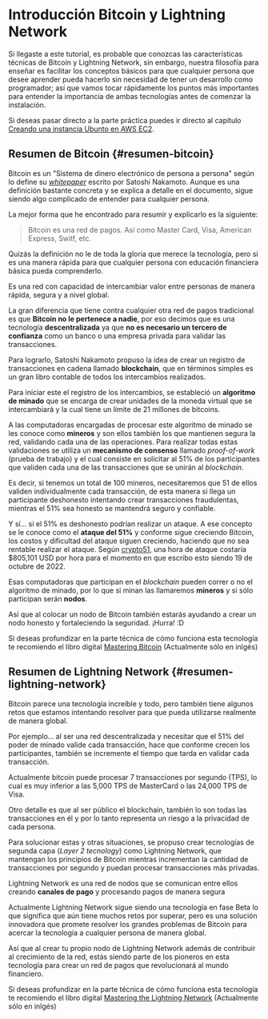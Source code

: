 Introducción Bitcoin y Lightning Network
===

Si llegaste a este tutorial, es probable que conozcas las características técnicas de Bitcoin y Lightning Network, sin embargo, nuestra filosofía para enseñar es facilitar los conceptos básicos para que cualquier persona que desee aprender pueda hacerlo sin necesidad de tener un desarrollo como programador; así que vamos tocar rápidamente los puntos más importantes para entender la importancia de ambas tecnologías antes de comenzar la instalación.

Si deseas pasar directo a la parte práctica puedes ir directo al capítulo [Creando una instancia Ubunto en AWS EC2](/2-creando-una-instancia-ubunto-en-aws-ec2.md).

## Resumen de Bitcoin {#resumen-bitcoin}

Bitcoin es un "Sistema de dinero electrónico de persona a persona" según lo define su *[whitepaper](https://bitcoin.org/bitcoin.pdf)* escrito por Satoshi Nakamoto. Aunque es una definición bastante concreta y se explica a detalle en el documento, sigue siendo algo complicado de entender para cualquier persona.

La mejor forma que he encontrado para resumir y explicarlo es la siguiente:

> Bitcoin es una red de pagos. Así como Master Card, Visa, American Express, Switf, etc.

Quizás la definición no le de toda la gloria que merece la tecnología, pero sí es una manera rápida para que cualquier persona con educación financiera básica pueda comprenderlo.

Es una red con capacidad de intercambiar valor entre personas de manera rápida, segura y a nivel global.

La gran diferencia que tiene contra cualquier otra red de pagos tradicional es que **Bitcoin no le pertenece a nadie**, por eso decimos que es una tecnología **descentralizada** ya que **no es necesario un tercero de confianza** como un banco o una empresa privada para validar las transacciones.

Para lograrlo, Satoshi Nakamoto propuso la idea de crear un registro de transacciones en cadena llamado **blockchain**, que en términos simples es un gran libro contable de todos los intercambios realizados. 

Para iniciar este el registro de los intercambios, se estableció un **algoritmo de minado** que se encarga de crear unidades de la moneda virtual que se intercambiará y la cual tiene un límite de 21 millones de bitcoins.

A las computadoras encargadas de procesar este algoritmo de minado se les conoce como **mineros** y son ellos también los que mantienen segura la red, validando cada una de las operaciones. Para realizar todas estas validaciones se utiliza un **mecanismo de consenso** llamado *proof-of-work* (prueba de trabajo) y el cual consiste en solicitar al 51% de los participantes que validen cada una de las transacciones que se unirán al *blockchain*.

Es decir, si tenemos un total de 100 mineros, necesitaremos que 51 de ellos validen individualmente cada transacción, de esta manera si llega un participante deshonesto intentando crear transacciones fraudulentas, mientras el 51% sea honesto se mantendrá seguro y confiable.

Y sí… si el 51% es deshonesto podrían realizar un ataque. A ese concepto se le conoce como el **ataque del 51%** y conforme sigue creciendo Bitcoin, los costos y dificultad del ataque siguen creciendo, haciendo que no sea rentable realizar el ataque. Según [crypto51](https://www.crypto51.app/), una hora de ataque costaría $805,101 USD por hora para el momento en que escribo esto siendo 19 de octubre de 2022.

Esas computadoras que participan en el *blockchain* pueden correr o no el algoritmo de minado, por lo que si minan las llamaremos **mineros** y si sólo participan serán **nodos**.

Así que al colocar un nodo de Bitcoin también estarás ayudando a crear un nodo honesto y fortaleciendo la seguridad. ¡Hurra! :D

Si deseas profundizar en la parte técnica de cómo funciona esta tecnología te recomiendo el libro digital [Mastering Bitcoin](https://github.com/bitcoinbook/bitcoinbook) (Actualmente sólo en inlgés)

## Resumen de Lightning Network {#resumen-lightning-network}

Bitcoin parece una tecnología increíble y todo, pero también tiene algunos retos que estamos intentando resolver para que pueda utilizarse realmente de manera global. 

Por ejemplo… al ser una red descentralizada y necesitar que el 51% del poder de minado valide cada transacción, hace que conforme crecen los participantes, también se incremente el tiempo que tarda en validar cada transacción.

Actualmente bitcoin puede procesar 7 transacciones por segundo (TPS), lo cual es muy inferior a las 5,000 TPS de MasterCard o las 24,000 TPS de Visa.

Otro detalle es que al ser público el blockchain, también lo son todas las transacciones en él y por lo tanto representa un riesgo a la privacidad de cada persona.

Para solucionar estas y otras situaciones, se propuso crear tecnologías de segunda capa (*Layer 2 tecnology*) como Lightning Network, que mantengan los principios de Bitcoin mientras incrementan la cantidad de transacciones por segundo y puedan procesar transacciones más privadas.

Lightning Network es una red de nodos que se comunican entre ellos creando **canales de pago** y procesando pagos de manera segura

Actualmente Lightning Network sigue siendo una tecnología en fase Beta lo que significa que aún tiene muchos retos por superar, pero es una solución innovadora que promete resolver los grandes problemas de Bitcoin para acercar la tecnología a cualquier persona de manera global.

Así que al crear tu propio nodo de Lightning Network además de contribuir al crecimiento de la red, estás siendo parte de los pioneros en esta tecnología para crear un red de pagos que revolucionará al mundo financiero.

Si deseas profundizar en la parte técnica de cómo funciona esta tecnología te recomiendo el libro digital [Mastering the Lightning Network](https://github.com/lnbook/lnbook) (Actualmente sólo en inlgés)